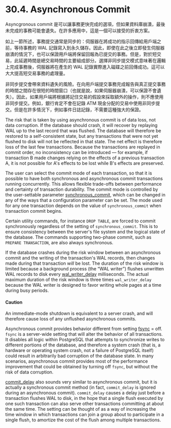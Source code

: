 # 30.4. Asynchronous Commit

Asyncgronous commit 是可以讓事務更快完成的選項，但如果資料庫崩潰，最後未完成的事務可能會遺失。在許多應用中，這是一個可以接受的折衷方案。

如上一節所述，事務提交通常是同步的：伺服器在將成功的指示回傳給用戶端之前，等待事務的 WAL 記錄寫入到永久儲存。因此，即使在此之後立即發生伺服器崩潰的情況下，也可以保證用戶端將保留回報為已提交的事務。但是，對於短交易，此延遲時間是總交易時間的主要組成部分。選擇非同步提交模式意味著在邏輯上完成事務後，伺服器將在產生的 WAL 記錄實際進入磁碟之前回傳成功。這可以大大提高短交易事務的處理量。

非同步提交會帶來資料遺失的風險。在向用戶端提交事務完成報告與真正提交事務的時間之間存在很短的時間窗口（也就是說，如果伺服器崩潰，可以保證不會遺失）。因此，如果用戶端將根據將記住交易的假設來採取額外的操作，則不應使用非同步提交。例如，銀行肯定不會在記錄 ATM 現金分配的交易中使用非同步提交。但是在許多情況下，例如事件日誌記錄，不需要這種強大的保證。

The risk that is taken by using asynchronous commit is of data loss, not data corruption. If the database should crash, it will recover by replaying WAL up to the last record that was flushed. The database will therefore be restored to a self-consistent state, but any transactions that were not yet flushed to disk will not be reflected in that state. The net effect is therefore loss of the last few transactions. Because the transactions are replayed in commit order, no inconsistency can be introduced — for example, if transaction B made changes relying on the effects of a previous transaction A, it is not possible for A's effects to be lost while B's effects are preserved.

The user can select the commit mode of each transaction, so that it is possible to have both synchronous and asynchronous commit transactions running concurrently. This allows flexible trade-offs between performance and certainty of transaction durability. The commit mode is controlled by the user-settable parameter [synchronous\_commit](https://www.postgresql.org/docs/12/runtime-config-wal.html#GUC-SYNCHRONOUS-COMMIT), which can be changed in any of the ways that a configuration parameter can be set. The mode used for any one transaction depends on the value of `synchronous_commit` when transaction commit begins.

Certain utility commands, for instance `DROP TABLE`, are forced to commit synchronously regardless of the setting of `synchronous_commit`. This is to ensure consistency between the server's file system and the logical state of the database. The commands supporting two-phase commit, such as `PREPARE TRANSACTION`, are also always synchronous.

If the database crashes during the risk window between an asynchronous commit and the writing of the transaction's WAL records, then changes made during that transaction _will_ be lost. The duration of the risk window is limited because a background process (the “WAL writer”) flushes unwritten WAL records to disk every [wal\_writer\_delay](https://www.postgresql.org/docs/12/runtime-config-wal.html#GUC-WAL-WRITER-DELAY) milliseconds. The actual maximum duration of the risk window is three times `wal_writer_delay` because the WAL writer is designed to favor writing whole pages at a time during busy periods.

#### Caution

An immediate-mode shutdown is equivalent to a server crash, and will therefore cause loss of any unflushed asynchronous commits.

Asynchronous commit provides behavior different from setting [fsync](https://www.postgresql.org/docs/12/runtime-config-wal.html#GUC-FSYNC) = off. `fsync` is a server-wide setting that will alter the behavior of all transactions. It disables all logic within PostgreSQL that attempts to synchronize writes to different portions of the database, and therefore a system crash (that is, a hardware or operating system crash, not a failure of PostgreSQL itself) could result in arbitrarily bad corruption of the database state. In many scenarios, asynchronous commit provides most of the performance improvement that could be obtained by turning off `fsync`, but without the risk of data corruption.

[commit\_delay](https://www.postgresql.org/docs/12/runtime-config-wal.html#GUC-COMMIT-DELAY) also sounds very similar to asynchronous commit, but it is actually a synchronous commit method (in fact, `commit_delay` is ignored during an asynchronous commit). `commit_delay` causes a delay just before a transaction flushes WAL to disk, in the hope that a single flush executed by one such transaction can also serve other transactions committing at about the same time. The setting can be thought of as a way of increasing the time window in which transactions can join a group about to participate in a single flush, to amortize the cost of the flush among multiple transactions.
